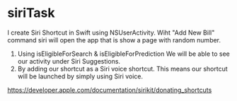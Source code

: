 # siriTask

I create Siri Shortcut in Swift using NSUserActivity. 
Wiht "Add New Bill" command siri will open the app that is show a page with random number.


1. Using isEligibleForSearch & isEligibleForPrediction We will be able to see our activity under Siri Suggestions.
2. By adding our shortcut as a Siri voice shortcut. This means our shortcut will be launched by simply using Siri voice.


https://developer.apple.com/documentation/sirikit/donating_shortcuts
